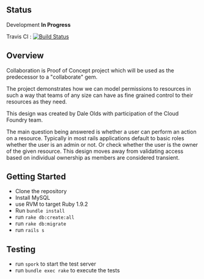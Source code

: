 ## Status

Development **In Progress**

Travis CI : [![Build Status](https://secure.travis-ci.org/ciberch/collaboration.png)](http://travis-ci.org/ciberch/collaboration)

## Overview

Collaboration is Proof of Concept project which will be used as the predecessor to a "collaborate" gem.

The project demonstrates how we can model permissions to resources in such a way that teams of any size can have as
fine grained control to their resources as they need.

This design was created by Dale Olds with participation of the Cloud Foundry team.

The main question being answered is whether a user can perform an action on a resource.
Typically in most rails applications default to basic roles whether the user is an admin or not.
Or check whether the user is the owner of the given resource.
This design moves away from validating access based on individual ownership as members are considered transient.

## Getting Started

- Clone the repository
- Install MySQL
- use RVM to target Ruby 1.9.2
- Run `bundle install`
- run `rake db:create:all`
- run `rake db:migrate`
- run `rails s`

## Testing
- run `spork` to start the test server
- run `bundle exec rake` to execute the tests


